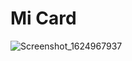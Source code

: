 # Mi Card
![Screenshot_1624967937](https://user-images.githubusercontent.com/76204009/123793582-8b8aac00-d8ea-11eb-82a3-3f76a5b5f594.png)

